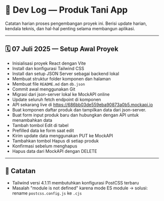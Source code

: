 # 📘 Dev Log — Produk Tani App

Catatan harian proses pengembangan proyek ini. Berisi update harian, kendala teknis, dan hal-hal penting selama membangun aplikasi.

---

## 🗓️ 07 Juli 2025 — Setup Awal Proyek

- Inisialisasi proyek React dengan Vite
- Install dan konfigurasi Tailwind CSS
- Install dan setup JSON Server sebagai backend lokal
- Membuat struktur folder komponen dan halaman
- Membuat file `README.md` dan `db.json`
- Commit awal menggunakan Git
- Migrasi dari json-server lokal ke MockAPI online
- Update seluruh fetch endpoint di komponen
- API sekarang live di https://686bb03de559eba90873a0b5.mockapi.io
- Buat komponen daftar produk dan tampilkan data dari json-server.
- Buat form input produk baru dan hubungkan dengan API untuk menambahkan data
- Tambah tombol Edit di tabel
- Prefilled data ke form saat edit
- Kirim update data menggunakan PUT ke MockAPI
- Tambahkan tombol Hapus di setiap produk
- Konfirmasi sebelum menghapus
- Hapus data dari MockAPI dengan DELETE




---

## 🧠 Catatan
- Tailwind versi 4.1.11 membutuhkan konfigurasi PostCSS terbaru
- Masalah "module is not defined" karena mode ES module → solusi: rename `postcss.config.js` ke `.cjs`
